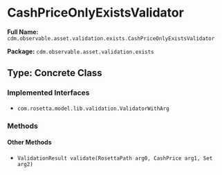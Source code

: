 # CashPriceOnlyExistsValidator

**Full Name:** `cdm.observable.asset.validation.exists.CashPriceOnlyExistsValidator`

**Package:** `cdm.observable.asset.validation.exists`

## Type: Concrete Class

### Implemented Interfaces

- `com.rosetta.model.lib.validation.ValidatorWithArg`

### Methods

#### Other Methods

- `ValidationResult validate(RosettaPath arg0, CashPrice arg1, Set arg2)`

